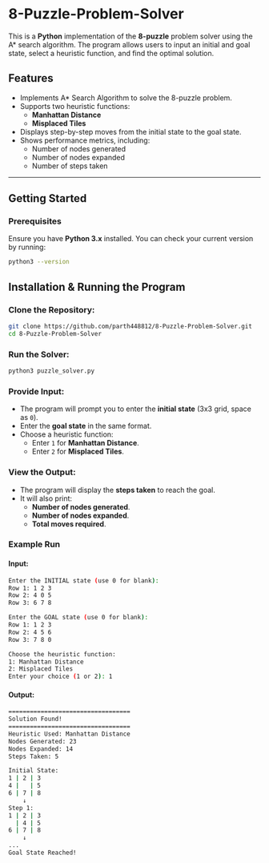 # 8-Puzzle-Problem-Solver

This is a **Python** implementation of the **8-puzzle** problem solver using the A* search algorithm. The program allows users to input an initial and goal state, select a heuristic function, and find the optimal solution.

## Features

- Implements A* Search Algorithm to solve the 8-puzzle problem.
- Supports two heuristic functions:
  - **Manhattan Distance**
  - **Misplaced Tiles**
- Displays step-by-step moves from the initial state to the goal state.
- Shows performance metrics, including:
  - Number of nodes generated
  - Number of nodes expanded
  - Number of steps taken

---

## Getting Started

### Prerequisites

Ensure you have **Python 3.x** installed. You can check your current version by running:

```bash
python3 --version
```
## Installation & Running the Program

### Clone the Repository:

```bash
git clone https://github.com/parth448812/8-Puzzle-Problem-Solver.git
cd 8-Puzzle-Problem-Solver
```
### Run the Solver:

```bash
python3 puzzle_solver.py
```

### Provide Input:

- The program will prompt you to enter the **initial state** (3x3 grid, space as `0`).
- Enter the **goal state** in the same format.
- Choose a heuristic function:
  - Enter `1` for **Manhattan Distance**.
  - Enter `2` for **Misplaced Tiles**.

### View the Output:

- The program will display the **steps taken** to reach the goal.
- It will also print:
  - **Number of nodes generated**.
  - **Number of nodes expanded**.
  - **Total moves required**.

### Example Run

#### Input:

```bash
Enter the INITIAL state (use 0 for blank):
Row 1: 1 2 3
Row 2: 4 0 5
Row 3: 6 7 8

Enter the GOAL state (use 0 for blank):
Row 1: 1 2 3
Row 2: 4 5 6
Row 3: 7 8 0

Choose the heuristic function:
1: Manhattan Distance
2: Misplaced Tiles
Enter your choice (1 or 2): 1
```
#### Output:

```bash
==================================
Solution Found!
==================================
Heuristic Used: Manhattan Distance
Nodes Generated: 23
Nodes Expanded: 14
Steps Taken: 5

Initial State:
1 | 2 | 3
4 |   | 5
6 | 7 | 8
    ↓
Step 1:
1 | 2 | 3
  | 4 | 5
6 | 7 | 8
    ↓
...
Goal State Reached!
